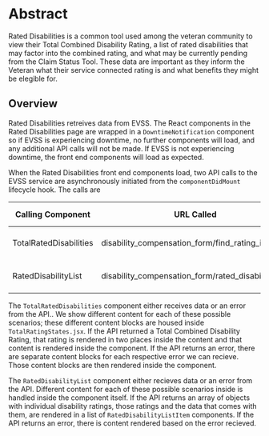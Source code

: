 # Abstract

Rated Disabilities is a common tool used among the veteran community to view their Total Combined Disability Rating, a list of rated disabilities that may factor into the combined rating, and what may be currently pending from the Claim Status Tool. These data are important as they inform the Veteran what their service connected rating is and what benefits they might be elegible for.

## Overview

Rated Disabilities retreives data from EVSS. The React components in the Rated Disabilities page are wrapped in a `DowntimeNotification` component so if EVSS is experiencing downtime, no further components will load, and any additional API calls will not be made. If EVSS is not experiencing downtime, the front end components will load as expected.

When the Rated Disabilities front end components load, two API calls to the EVSS service are asynchronously initiated from the `componentDidMount` lifecycle hook. The calls are

| Calling Component | URL Called | Data recieved |
| --------------------|------------|------------------|
| TotalRatedDisabilities | disability_compensation_form/find_rating_info_pid | Total Disability Rating |
| RatedDisabilityList | disability_compensation_form/rated_disabilities | Individual Disability Ratings |

The `TotalRatedDisabilities` component either receives data or an error from the API.. We show different content for each of these possible scenarios; these different content blocks are housed inside `TotalRatingStates.jsx`. If the API returned a Total Combined Disability Rating, that rating is rendered in two places inside the content and that content is rendered inside the component. If the API returns an error, there are separate content blocks for each respective error we can recieve. Those content blocks are then rendered inside the component.

The `RatedDisabilityList` component either recieves data or an error from the API. Different content for each of these possible scenarios inside is handled inside the component itself. If the API returns an array of objects with individual disability ratings, those ratings and the data that comes with them, are rendered in a list of `RatedDisabilityListItem` components. If the API returns an error, there is content rendered based on the error recieved.
